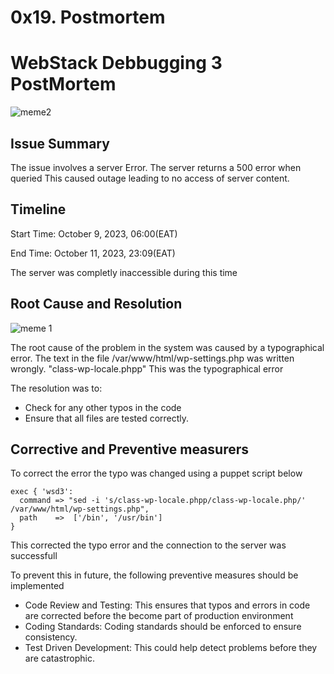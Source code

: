 
# 0x19. Postmortem

# WebStack Debbugging 3 PostMortem
![meme2](https://github.com/Pontuagi/alx-system_engineering-devops/assets/102847899/1ff0dfff-4e0f-4db6-adc2-61888e8ca81a)

## Issue Summary

The issue involves a server Error. The server returns a 500 error when queried
This caused outage leading to no access of server content.

## Timeline

Start Time: October 9, 2023, 06:00(EAT)

End Time: October 11, 2023, 23:09(EAT)

The server was completly inaccessible during this time

## Root Cause and Resolution

![meme 1](https://github.com/Pontuagi/alx-system_engineering-devops/assets/102847899/0870d796-8123-48e4-9a81-635932b8bf6a)

The root cause of the problem in the system was caused by a typographical error.
The text in the file /var/www/html/wp-settings.php was written wrongly.
"class-wp-locale.phpp" This was the typographical error

The resolution was to:
- Check for any other typos in the code
- Ensure that all files are tested correctly.


## Corrective and Preventive measurers

To correct the error the typo was changed using a puppet script below

```
exec { 'wsd3':
  command => "sed -i 's/class-wp-locale.phpp/class-wp-locale.php/' /var/www/html/wp-settings.php",
  path    =>  ['/bin', '/usr/bin']
}
```

This corrected the typo error and the connection to the server was successfull

To prevent this in future, the following preventive measures should be implemented

- Code Review and Testing: This ensures that typos and errors in code are corrected
before the become part of production environment
- Coding Standards: Coding standards should be enforced to ensure consistency.
- Test Driven Development: This could help detect problems before they are catastrophic.
